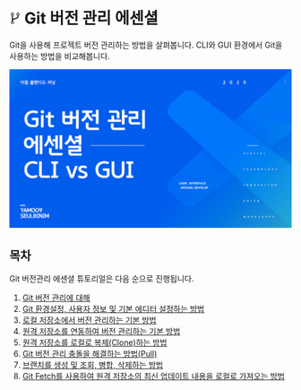 # <img src="./assets/icon-git-1.jpg" alt /> Git 버전 관리 에센셜

Git을 사용해 프로젝트 버전 관리하는 방법을 살펴봅니다. CLI와 GUI 환경에서 Git을 사용하는 방법을 비교해봅니다.

<a href="https://bit.ly/GIT_ESSENTIAL" target="_blank"><img src="./assets/00-COVER.jpg" alt /></a>

## 목차

Git 버전관리 에센셜 튜토리얼은 다음 순으로 진행됩니다.

1. [Git 버전 관리에 대해](./PART01.md)
1. [Git 환경설정, 사용자 정보 및 기본 에디터 설정하는 방법](./PART02.md)
1. [로컬 저장소에서 버전 관리하는 기본 방법](./PART03.md)
1. [원격 저장소를 연동하여 버전 관리하는 기본 방법](./PART04.md)
1. [원격 저장소를 로컬로 복제(Clone)하는 방법](./PART05.md)
1. [Git 버전 관리 충돌을 해결하는 방법(Pull)](./PART06.md)
1. [브랜치를 생성 및 조회, 병합, 삭제하는 방법](./PART07.md)
1. [Git Fetch를 사용하여 원격 저장소의 최신 업데이트 내용을 로컬로 가져오는 방법](./PART08.md)